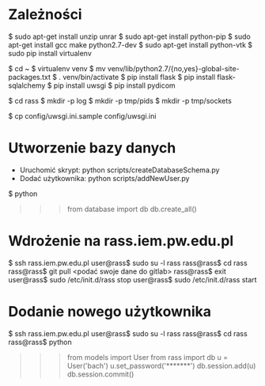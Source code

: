 Zależności
==========

$ sudo apt-get install unzip unrar
$ sudo apt-get install python-pip
$ sudo apt-get install gcc make python2.7-dev
$ sudo apt-get install python-vtk
$ sudo pip install virtualenv

$ cd ~
$ virtualenv venv
$ mv venv/lib/python2.7/{no,yes}-global-site-packages.txt
$ . venv/bin/activate
$ pip install flask
$ pip install flask-sqlalchemy
$ pip install uwsgi
$ pip install pydicom

$ cd rass
$ mkdir -p log
$ mkdir -p tmp/pids
$ mkdir -p tmp/sockets

$ cp config/uwsgi.ini.sample config/uwsgi.ini

Utworzenie bazy danych
==============================

* Uruchomić skrypt: python scripts/createDatabaseSchema.py
* Dodać użytkownika: python scripts/addNewUser.py

$ python
>>> from database import db
>>> db.create_all()

Wdrożenie na rass.iem.pw.edu.pl
===============================

$ ssh rass.iem.pw.edu.pl
user@rass$ sudo su -l rass
rass@rass$ cd rass
rass@rass$ git pull
<podać swoje dane do gitlab>
rass@rass$ exit
user@rass$ sudo /etc/init.d/rass stop
user@rass$ sudo /etc/init.d/rass start

Dodanie nowego użytkownika
==========================

$ ssh rass.iem.pw.edu.pl
user@rass$ sudo su -l rass
rass@rass$ cd rass
rass@rass$ python
>>> from models import User
>>> from rass import db
>>> u = User('bach')
>>> u.set_password('*******')
>>> db.session.add(u)
>>> db.session.commit()